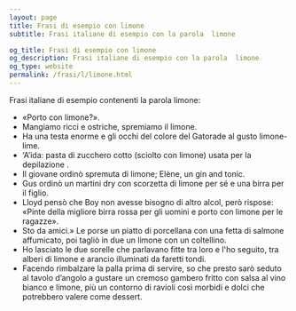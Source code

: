 ```yaml
---
layout: page
title: Frasi di esempio con limone 
subtitle: Frasi italiane di esempio con la parola  limone

og_title: Frasi di esempio con limone 
og_description: Frasi italiane di esempio con la parola  limone
og_type: website
permalink: /frasi/l/limone.html
---
```


Frasi italiane di esempio contenenti la parola limone:


- «Porto con limone?».
- Mangiamo ricci e ostriche, spremiamo il limone.
- Ha una testa enorme e gli occhi del colore del Gatorade al gusto limone-lime.
- ‘A’ida: pasta di zucchero cotto (sciolto con limone) usata per la depilazione .
- Il giovane ordinò spremuta di limone; Elène, un gin and tonic.
- Gus ordinò un martini dry con scorzetta di limone per sé e una birra per il figlio.
- Lloyd pensò che Boy non avesse bisogno di altro alcol, però rispose: «Pinte della migliore birra rossa per gli uomini e porto con limone per le ragazze».
- Sto da amici.» Le porse un piatto di porcellana con una fetta di salmone affumicato, poi tagliò in due un limone con un coltellino.
- Ho lasciato le due sorelle che parlavano fitte tra loro e l'ho seguito, tra alberi di limone e arancio illuminati da faretti tondi.
- Facendo rimbalzare la palla prima di servire, so che presto sarò seduto al tavolo d’angolo a gustare un cremoso gambero fritto con salsa al vino bianco e limone, più un contorno di ravioli così morbidi e dolci che potrebbero valere come dessert.

